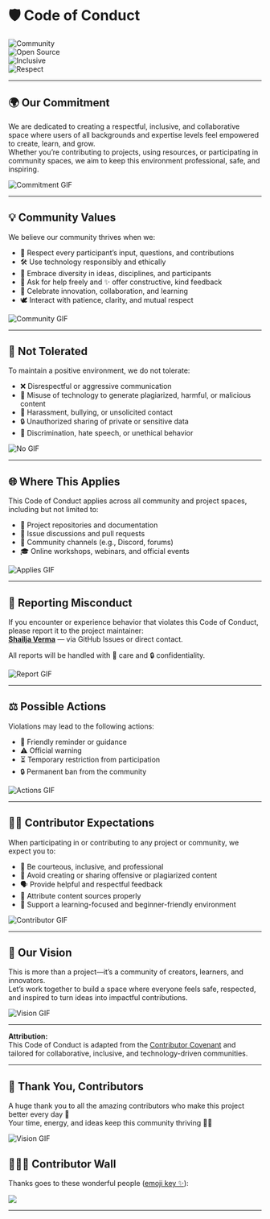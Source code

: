 # 🛡️ Code of Conduct  

![Community](https://img.shields.io/badge/Community-Welcoming-brightgreen)  
![Open Source](https://img.shields.io/badge/Open%20Source-Collaborative-blue)  
![Inclusive](https://img.shields.io/badge/Values-Inclusive-purple)  
![Respect](https://img.shields.io/badge/Respect-First-orange)  

---

## 🌍 Our Commitment  
We are dedicated to creating a respectful, inclusive, and collaborative space where users of all backgrounds and expertise levels feel empowered to create, learn, and grow.  
Whether you’re contributing to projects, using resources, or participating in community spaces, we aim to keep this environment professional, safe, and inspiring.  

![Commitment GIF](https://media.giphy.com/media/v1.Y2lkPTc5MGI3NjExZDJtNzl0OXA1YXlqbTQ3b2ZjcnJ3amFmOTRqNGNsZG5kZGxuc2w3aSZlcD12MV9naWZzX3NlYXJjaCZjdD1n/L1R1tvI9svkIWwpVYr/giphy.gif)  

---

## 💡 Community Values  
We believe our community thrives when we:  
- 🤝 Respect every participant’s input, questions, and contributions  
- 🛠️ Use technology responsibly and ethically  
- 🌈 Embrace diversity in ideas, disciplines, and participants  
- 🙋 Ask for help freely and ✨ offer constructive, kind feedback  
- 🎉 Celebrate innovation, collaboration, and learning  
- 🕊️ Interact with patience, clarity, and mutual respect  

![Community GIF](https://media.giphy.com/media/v1.Y2lkPTc5MGI3NjExZDJtNzl0OXA1YXlqbTQ3b2ZjcnJ3amFmOTRqNGNsZG5kZGxuc2w3aSZlcD12MV9naWZzX3NlYXJjaCZjdD1n/OumCa12QC9CIvBe2c1/giphy.gif)  

---

## 🚫 Not Tolerated  
To maintain a positive environment, we do not tolerate:  
- ❌ Disrespectful or aggressive communication  
- 🚷 Misuse of technology to generate plagiarized, harmful, or malicious content  
- 💢 Harassment, bullying, or unsolicited contact  
- 🔒 Unauthorized sharing of private or sensitive data  
- 🛑 Discrimination, hate speech, or unethical behavior  

![No GIF](https://media.giphy.com/media/v1.Y2lkPTc5MGI3NjExZDJtNzl0OXA1YXlqbTQ3b2ZjcnJ3amFmOTRqNGNsZG5kZGxuc2w3aSZlcD12MV9naWZzX3NlYXJjaCZjdD1n/H03PuVdwREB21ANkLX/giphy.gif)  

---

## 🌐 Where This Applies  
This Code of Conduct applies across all community and project spaces, including but not limited to:  
- 📂 Project repositories and documentation  
- 📝 Issue discussions and pull requests  
- 💬 Community channels (e.g., Discord, forums)  
- 🎓 Online workshops, webinars, and official events  

![Applies GIF](https://media.giphy.com/media/v1.Y2lkPWVjZjA1ZTQ3aGU4a3oxaGNucGp0NTRzd2NidXlkazY3aXRtdmlsNnh0cTY1bGduaCZlcD12MV9naWZzX3NlYXJjaCZjdD1n/du3J3cXyzhj75IOgvA/giphy.gif)  

---

## 📢 Reporting Misconduct  
If you encounter or experience behavior that violates this Code of Conduct, please report it to the project maintainer:  
**[Shailja Verma](https://github.com/ShailjaVerma18)** — via GitHub Issues or direct contact.  

All reports will be handled with 🤝 care and 🔒 confidentiality.  

![Report GIF](https://media.giphy.com/media/v1.Y2lkPWVjZjA1ZTQ3ZW04cmc5YWxkMGU4YnZsM3R0dHkwdDVpZnBrYXljcTRlNDRucmFkOCZlcD12MV9naWZzX3NlYXJjaCZjdD1n/bJ4TVNYNUympPgcpem/giphy.gif)  

---

## ⚖️ Possible Actions  
Violations may lead to the following actions:  
- 📝 Friendly reminder or guidance  
- ⚠️ Official warning  
- ⏳ Temporary restriction from participation  
- 🔒 Permanent ban from the community  

![Actions GIF](https://media.giphy.com/media/v1.Y2lkPWVjZjA1ZTQ3ZW04cmc5YWxkMGU4YnZsM3R0dHkwdDVpZnBrYXljcTRlNDRucmFkOCZlcD12MV9naWZzX3NlYXJjaCZjdD1n/S9d8XB557e8phGLBVS/giphy.gif)  

---

## 👩‍💻 Contributor Expectations  
When participating in or contributing to any project or community, we expect you to:  
- 🙌 Be courteous, inclusive, and professional  
- 🚫 Avoid creating or sharing offensive or plagiarized content  
- 🗣️ Provide helpful and respectful feedback  
- 📝 Attribute content sources properly  
- 🌱 Support a learning-focused and beginner-friendly environment  

![Contributor GIF](https://media.giphy.com/media/v1.Y2lkPWVjZjA1ZTQ3ZW04cmc5YWxkMGU4YnZsM3R0dHkwdDVpZnBrYXljcTRlNDRucmFkOCZlcD12MV9naWZzX3NlYXJjaCZjdD1n/KGhpQ5NMoWKQurlHwI/giphy.gif)  

---

## 🚀 Our Vision  
This is more than a project—it’s a community of creators, learners, and innovators.  
Let’s work together to build a space where everyone feels safe, respected, and inspired to turn ideas into impactful contributions.  

![Vision GIF](https://media.giphy.com/media/v1.Y2lkPWVjZjA1ZTQ3aGU4a3oxaGNucGp0NTRzd2NidXlkazY3aXRtdmlsNnh0cTY1bGduaCZlcD12MV9naWZzX3NlYXJjaCZjdD1n/okFG5aJWqRGMYXoKTD/giphy.gif)  

---

**Attribution:**  
This Code of Conduct is adapted from the [Contributor Covenant](https://www.contributor-covenant.org) and tailored for collaborative, inclusive, and technology-driven communities.  

---

## 🙏 Thank You, Contributors  

A huge thank you to all the amazing contributors who make this project better every day 💖  
Your time, energy, and ideas keep this community thriving 🚀✨

![Vision GIF](https://media.giphy.com/media/v1.Y2lkPTc5MGI3NjExd3MyYTZzYzN4ZDhtaGFueXR1Zm9qN28yMWVndDYzeWswOTBzaTBmeSZlcD12MV9naWZzX3NlYXJjaCZjdD1n/wIVA0zh5pt0G5YtcAL/giphy.gif) 


## 🧑‍🤝‍🧑 Contributor Wall  

Thanks goes to these wonderful people ([emoji key ✨](https://allcontributors.org/docs/en/emoji-key)):

<a href="https://github.com/ShailjaVerma18/Learning-Management-System-Nalanda-Open-University-/graphs/contributors">
  <img src="https://contrib.rocks/image?repo=ShailjaVerma18/Learning-Management-System-Nalanda-Open-University-" />
</a>

---

